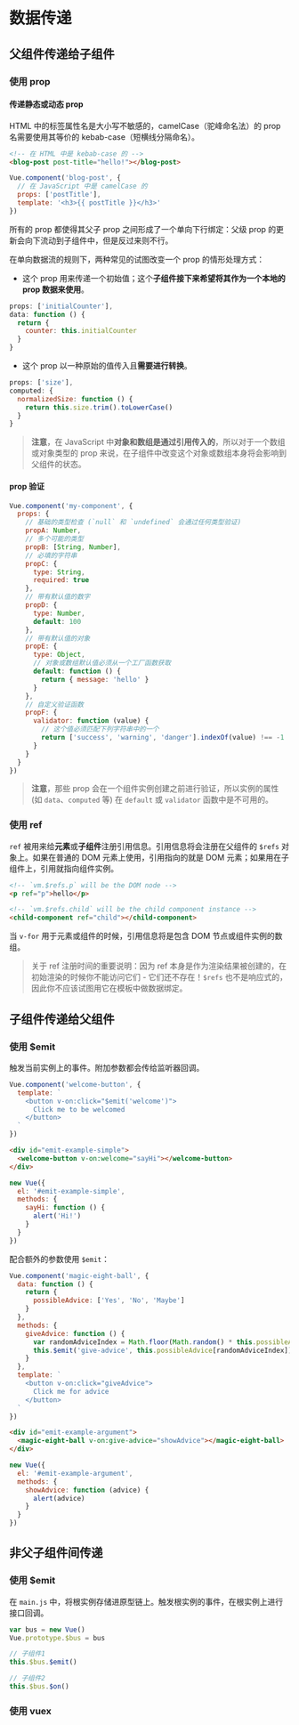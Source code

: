 # 数据传递

## 父组件传递给子组件

### 使用 prop

#### 传递静态或动态 prop

HTML 中的标签属性名是大小写不敏感的，camelCase（驼峰命名法）的 prop 名需要使用其等价的 kebab-case（短横线分隔命名）。

```html
<!-- 在 HTML 中是 kebab-case 的 -->
<blog-post post-title="hello!"></blog-post>
```

```js
Vue.component('blog-post', {
  // 在 JavaScript 中是 camelCase 的
  props: ['postTitle'],
  template: '<h3>{{ postTitle }}</h3>'
})
```

所有的 prop 都使得其父子 prop 之间形成了一个单向下行绑定：父级 prop 的更新会向下流动到子组件中，但是反过来则不行。

在单向数据流的规则下，两种常见的试图改变一个 prop 的情形处理方式：

* 这个 prop 用来传递一个初始值；这个**子组件接下来希望将其作为一个本地的 prop 数据来使用**。

```js
props: ['initialCounter'],
data: function () {
  return {
    counter: this.initialCounter
  }
}
```

* 这个 prop 以一种原始的值传入且**需要进行转换**。

```js
props: ['size'],
computed: {
  normalizedSize: function () {
    return this.size.trim().toLowerCase()
  }
}
```

> **注意**，在 JavaScript 中**对象和数组是通过引用传入的**，所以对于一个数组或对象类型的 prop 来说，在子组件中改变这个对象或数组本身将会影响到父组件的状态。

#### prop 验证

```js
Vue.component('my-component', {
  props: {
    // 基础的类型检查 (`null` 和 `undefined` 会通过任何类型验证)
    propA: Number,
    // 多个可能的类型
    propB: [String, Number],
    // 必填的字符串
    propC: {
      type: String,
      required: true
    },
    // 带有默认值的数字
    propD: {
      type: Number,
      default: 100
    },
    // 带有默认值的对象
    propE: {
      type: Object,
      // 对象或数组默认值必须从一个工厂函数获取
      default: function () {
        return { message: 'hello' }
      }
    },
    // 自定义验证函数
    propF: {
      validator: function (value) {
        // 这个值必须匹配下列字符串中的一个
        return ['success', 'warning', 'danger'].indexOf(value) !== -1
      }
    }
  }
})
```

> **注意**，那些 prop 会在一个组件实例创建之前进行验证，所以实例的属性 (如 `data`、`computed` 等) 在 `default` 或 `validator` 函数中是不可用的。

### 使用 ref

`ref` 被用来给**元素**或**子组件**注册引用信息。引用信息将会注册在父组件的 `$refs` 对象上。如果在普通的 DOM 元素上使用，引用指向的就是 DOM 元素；如果用在子组件上，引用就指向组件实例。

```html
<!-- `vm.$refs.p` will be the DOM node -->
<p ref="p">hello</p>

<!-- `vm.$refs.child` will be the child component instance -->
<child-component ref="child"></child-component>
```

当 `v-for` 用于元素或组件的时候，引用信息将是包含 DOM 节点或组件实例的数组。

> 关于 ref 注册时间的重要说明：因为 ref 本身是作为渲染结果被创建的，在初始渲染的时候你不能访问它们 - 它们还不存在！`$refs` 也不是响应式的，因此你不应该试图用它在模板中做数据绑定。

## 子组件传递给父组件

### 使用 $emit

触发当前实例上的事件。附加参数都会传给监听器回调。

```js
Vue.component('welcome-button', {
  template: `
    <button v-on:click="$emit('welcome')">
      Click me to be welcomed
    </button>
  `
})
```

```html
<div id="emit-example-simple">
  <welcome-button v-on:welcome="sayHi"></welcome-button>
</div>
```

```js
new Vue({
  el: '#emit-example-simple',
  methods: {
    sayHi: function () {
      alert('Hi!')
    }
  }
})
```

配合额外的参数使用 `$emit`：

```js
Vue.component('magic-eight-ball', {
  data: function () {
    return {
      possibleAdvice: ['Yes', 'No', 'Maybe']
    }
  },
  methods: {
    giveAdvice: function () {
      var randomAdviceIndex = Math.floor(Math.random() * this.possibleAdvice.length)
      this.$emit('give-advice', this.possibleAdvice[randomAdviceIndex])
    }
  },
  template: `
    <button v-on:click="giveAdvice">
      Click me for advice
    </button>
  `
})
```

```html
<div id="emit-example-argument">
  <magic-eight-ball v-on:give-advice="showAdvice"></magic-eight-ball>
</div>
```

```js
new Vue({
  el: '#emit-example-argument',
  methods: {
    showAdvice: function (advice) {
      alert(advice)
    }
  }
})
```

## 非父子组件间传递

### 使用 $emit

在 `main.js` 中，将根实例存储进原型链上。触发根实例的事件，在根实例上进行接口回调。

```js
var bus = new Vue()
Vue.prototype.$bus = bus

// 子组件1
this.$bus.$emit()

// 子组件2
this.$bus.$on()
```

### 使用 vuex



